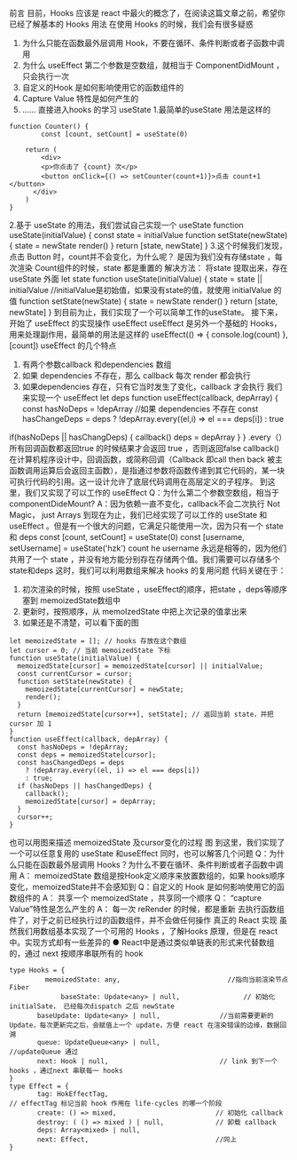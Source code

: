 前言
目前，Hooks 应该是 react 中最火的概念了，在阅读这篇文章之前，希望你已经了解基本的 Hooks 用法
在使用 Hooks 的时候，我们会有很多疑惑
1. 为什么只能在函数最外层调用 Hook，不要在循环、条件判断或者子函数中调用
2. 为什么 useEffect 第二个参数是空数组，就相当于 ComponentDidMount ，只会执行一次
3. 自定义的Hook 是如何影响使用它的函数组件的
4. Capture Value 特性是如何产生的
5. ......
直接进入hooks 的学习
useState
1.最简单的useState 用法是这样的
```
function Counter() {
        const [count, setCount] = useState(0)
    
    return (
        <div>
        <p>你点击了 {count} 次</p>
        <button onClick={() => setCounter(count+1)}>点击 count+1 </button>
      </div>
    )
}
```
2.基于 useState 的用法，我们尝试自己实现一个 useState
function useState(initialValue) {
    const state = initialValue
  function setState(newState) {
    state = newState
    render()
  }
  return [state, newState]
}
3.这个时候我们发现，点击 Button 时，count并不会变化，为什么呢？ 
是因为我们没有存储state ，每次渲染 Count组件的时候，state 都是重置的
   解决方法： 将state 提取出来，存在 useState 外面
let state
function useState(initialValue) {
    state = state || initialValue    //initialValue是初始值，如果没有state的值，就使用 initialValue 的值
  function setState(newState) {
        state = newState
      render()
  }
  return [state, newState]
}
到目前为止，我们实现了一个可以简单工作的useState。
接下来，开始了 useEffect 的实现操作
useEffect
useEffect 是另外一个基础的 Hooks，用来处理副作用，最简单的用法是这样的
useEffect(() => {
    console.log(count)
},[count])
useEffect 的几个特点
1. 有两个参数callback 和dependencies 数组
2. 如果 dependencies 不存在，那么 callback 每次 render 都会执行
3. 如果dependencies  存在，只有它当时发生了变化，callback 才会执行
我们来实现一个 useEffect
let deps
function useEffect(callback, depArray) {
    const hasNoDeps = !depArray          //如果 dependencies 不存在
  const hasChangeDeps = deps ?  !depArray.every((el,i) => el === deps[i]) : true
  
  if(hasNoDeps || hasChangDeps) {
        callback()
      deps = depArray
  }
}
.every（）    所有回调函数都返回true 的时候结果才会返回 true ，否则返回false
callback()     在计算机程序设计中，回调函数，或简称回调（Callback 即call then back 被主函数调用运算后会返回主函数），是指通过参数将函数传递到其它代码的，某一块可执行代码的引用。这一设计允许了底层代码调用在高层定义的子程序。
到这里，我们又实现了可以工作的 useEffect 
Q：为什么第二个参数空数组，相当于componentDideMount?
A：因为依赖一直不变化，callback不会二次执行
Not Magic， just Arrays
到现在为止，我们已经实现了可以工作的 useState 和useEffect 。但是有一个很大的问题，它满足只能使用一次，因为只有一个 state 和 deps 
const [count, setCount] = useState(0)
const [username, setUsername] = useState('hzk')
count he username 永远是相等的，因为他们共用了一个 state ，并没有地方能分别存在存储两个值。我们需要可以存储多个 state和deps
这时，我们可以利用数组来解决 hooks 的复用问题
代码关键在于：
1. 初次渲染的时候，按照 useState ，useEffect的顺序，把state ，deps等顺序塞到 memoizedState数组中
2. 更新时，按照顺序，从 memoIzedState 中把上次记录的值拿出来
3. 如果还是不清楚，可以看下面的图
```
let memoizedState = []; // hooks 存放在这个数组
let cursor = 0; // 当前 memoizedState 下标
function useState(initialValue) {
  memoizedState[cursor] = memoizedState[cursor] || initialValue;
  const currentCursor = cursor;
  function setState(newState) {
    memoizedState[currentCursor] = newState;
    render();
  }
  return [memoizedState[cursor++], setState]; // 返回当前 state，并把 cursor 加 1
}
function useEffect(callback, depArray) {
  const hasNoDeps = !depArray;
  const deps = memoizedState[cursor];
  const hasChangedDeps = deps
    ? !depArray.every((el, i) => el === deps[i])
    : true;
  if (hasNoDeps || hasChangedDeps) {
    callback();
    memoizedState[cursor] = depArray;
  }
  cursor++;
}
```
也可以用图来描述 memoizedState 及cursor变化的过程
图
到这里，我们实现了一个可以任意复用的 useState 和useEffect
同时，也可以解答几个问题
Q：为什么只能在函数最外层调用 Hooks？为什么不要在循环、条件判断或者子函数中调用
A： memoizedState 数组是按Hook定义顺序来放置数组的，如果 hooks顺序变化，memoizedState并不会感知到
Q：自定义的 Hook 是如何影响使用它的函数组件的
A： 共享一个 memoizedState ，共享同一个顺序
Q： “capture Value”特性是怎么产生的
A： 每一次 reRender 的时候，都是重新 去执行函数组件了，对于之前已经执行过的函数组件，并不会做任何操作
真正的 React 实现
虽然我们用数组基本实现了一个可用的 Hooks ，了解Hooks 原理，但是在 react中。实现方式却有一些差异的
● React中是通过类似单链表的形式来代替数组的，通过 next 按顺序串联所有的 hook
```
type Hooks = {
         memoizedState: any,                           //指向当前渲染节点 Fiber
             baseState: Update<any> | null,                // 初始化 initialSate， 已经每次dispatch 之后 newState
       baseUpdate: Update<any> | null,               //当前需要更新的 Update，每次更新完之后，会赋值上一个 update，方便 react 在渲染错误的边缘，数据回溯
       queue: UpdateQueue<any> | null,                           //updateQueue 通过
       next: Hook | null,                            // link 到下一个 hooks ，通过next 串联每一 hooks
}
type Effect = {
       tag: HokEffectTag,                                                       // effectTag 标记当前 hook 作用在 life-cycles 的哪一个阶段
       create: () => mixed,                         // 初始化 callback
       destroy: ( () => mixed ) | null,             // 卸载 callback
       deps: Array<mixed> | null,
       next: Effect,                                //同上
}
```
